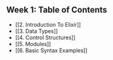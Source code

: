 ## Week 1: Table of Contents
- [[2. Introduction To Elixir]]
- [[3. Data Types]]
- [[4. Control Structures]]
- [[5. Modules]]
- [[6. Basic Syntax Examples]]